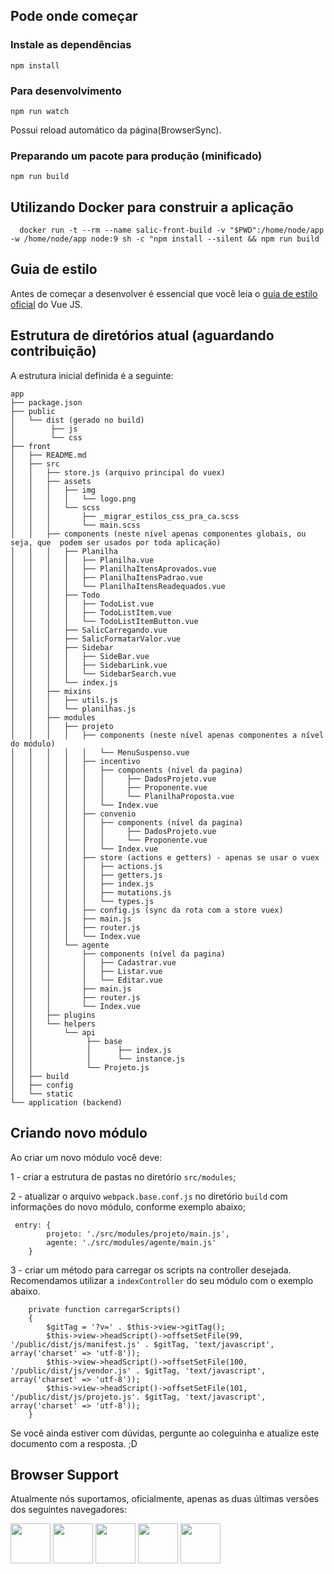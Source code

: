 
## Pode onde começar

### Instale as dependências
`npm install`
### Para desenvolvimento

`npm run watch` 

Possui reload automático da página(BrowserSync).

### Preparando um pacote para produção (minificado)

`npm run build`

## Utilizando Docker para construir a aplica&ccedil;&atilde;o

```
  docker run -t --rm --name salic-front-build -v "$PWD":/home/node/app -w /home/node/app node:9 sh -c "npm install --silent && npm run build
```

## Guia de estilo

Antes de começar a desenvolver é essencial que você leia o [guia de estilo oficial](https://vuejs.org/v2/style-guide) do Vue JS.

## Estrutura de diret&oacute;rios atual (aguardando contribuição)
A estrutura inicial definida é a seguinte:

```
app
├── package.json
├── public 
│   └── dist (gerado no build)
│        ├── js
│        └── css
├── front 
│   ├── README.md
│   ├── src
│   │   ├── store.js (arquivo principal do vuex)
│   │   ├── assets
│   │   │   ├── img
│   │   │   │   └── logo.png
│   │   │   └── scss
│   │   │       ├── _migrar_estilos_css_pra_ca.scss
│   │   │       └── main.scss
│   │   ├── components (neste nível apenas componentes globais, ou seja, que  podem ser usados por toda aplicação)
│   │   │   ├── Planilha
│   │   │   │   ├── Planilha.vue
│   │   │   │   ├── PlanilhaItensAprovados.vue
│   │   │   │   ├── PlanilhaItensPadrao.vue
│   │   │   │   └── PlanilhaItensReadequados.vue
│   │   │   ├── Todo
│   │   │   │   ├── TodoList.vue
│   │   │   │   ├── TodoListItem.vue
│   │   │   │   └── TodoListItemButton.vue
│   │   │   ├── SalicCarregando.vue
│   │   │   ├── SalicFormatarValor.vue
│   │   │   ├── Sidebar
│   │   │   │   ├── SideBar.vue
│   │   │   │   ├── SidebarLink.vue
│   │   │   │   └── SidebarSearch.vue
│   │   │   └── index.js
│   │   ├── mixins
│   │   │   ├── utils.js
│   │   │   └── planilhas.js
│   │   ├── modules
│   │   │   ├── projeto
│   │   │   │   ├── components (neste nível apenas componentes a nível do módulo)
│   │   │   │   │   └── MenuSuspenso.vue
│   │   │   │   ├── incentivo
│   │   │   │   │   ├── components (nível da pagina)
│   │   │   │   │   │     ├── DadosProjeto.vue
│   │   │   │   │   │     ├── Proponente.vue
│   │   │   │   │   │     └── PlanilhaProposta.vue
│   │   │   │   │   └── Index.vue
│   │   │   │   ├── convenio
│   │   │   │   │   ├── components (nível da pagina)
│   │   │   │   │   │     ├── DadosProjeto.vue
│   │   │   │   │   │     └── Proponente.vue
│   │   │   │   │   └── Index.vue
│   │   │   │   ├── store (actions e getters) - apenas se usar o vuex
│   │   │   │   │   ├── actions.js 
│   │   │   │   │   ├── getters.js 
│   │   │   │   │   ├── index.js 
│   │   │   │   │   ├── mutations.js 
│   │   │   │   │   └── types.js
│   │   │   │   ├── config.js (sync da rota com a store vuex)
│   │   │   │   ├── main.js
│   │   │   │   ├── router.js
│   │   │   │   └── Index.vue
│   │   │   └── agente
│   │   │       ├── components (nível da pagina)
│   │   │       │   ├── Cadastrar.vue
│   │   │       │   ├── Listar.vue
│   │   │       │   └── Editar.vue
│   │   │       ├── main.js
│   │   │       ├── router.js
│   │   │       └── Index.vue
│   │   ├── plugins
│   │   └── helpers
│   │       └── api
│   │            ├── base
│   │            │      ├── index.js
│   │            │      └── instance.js
│   │            └── Projeto.js
│   ├── build
│   ├── config
│   └── static
└── application (backend)
```

## Criando novo módulo

Ao criar um novo módulo você deve:
 
1 - criar a estrutura de pastas no diretório `src/modules`;

2 - atualizar o arquivo `webpack.base.conf.js` no diretório `build` com informações do novo módulo, conforme exemplo abaixo;
```
 entry: {
        projeto: './src/modules/projeto/main.js',
        agente: './src/modules/agente/main.js'
    }
 ```
3 - criar um método para carregar os scripts na controller desejada. Recomendamos utilizar a `indexController` do seu módulo com o exemplo abaixo.
```
    private function carregarScripts()
    {
        $gitTag = '?v=' . $this->view->gitTag();
        $this->view->headScript()->offsetSetFile(99, '/public/dist/js/manifest.js' . $gitTag, 'text/javascript', array('charset' => 'utf-8'));
        $this->view->headScript()->offsetSetFile(100, '/public/dist/js/vendor.js' . $gitTag, 'text/javascript', array('charset' => 'utf-8'));
        $this->view->headScript()->offsetSetFile(101, '/public/dist/js/projeto.js'. $gitTag, 'text/javascript', array('charset' => 'utf-8'));
    }
 ```

Se você ainda estiver com dúvidas, pergunte ao coleguinha e atualize este documento com a resposta. ;D

## Browser Support

Atualmente nós suportamos, oficialmente, apenas as duas últimas versões dos seguintes navegadores:

<img src="https://s3.amazonaws.com/creativetim_bucket/github/browser/chrome.png" width="64" height="64"> <img src="https://s3.amazonaws.com/creativetim_bucket/github/browser/firefox.png" width="64" height="64"> <img src="https://s3.amazonaws.com/creativetim_bucket/github/browser/edge.png" width="64" height="64"> <img src="https://s3.amazonaws.com/creativetim_bucket/github/browser/safari.png" width="64" height="64"> <img src="https://s3.amazonaws.com/creativetim_bucket/github/browser/opera.png" width="64" height="64">